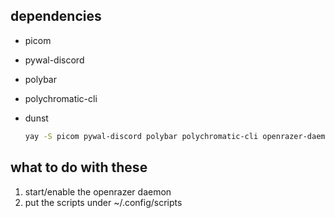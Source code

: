 ## dependencies

- picom
- pywal-discord
- polybar
- polychromatic-cli
- dunst

  ```bash
  yay -S picom pywal-discord polybar polychromatic-cli openrazer-daemon dunst
  ```
## what to do with these

1. start/enable the openrazer daemon
2. put the scripts under ~/.config/scripts
